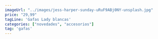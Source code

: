 ```yaml
---
imageUrl: "../images/jess-harper-sunday-uRuF9ABj0NY-unsplash.jpg"
price: "29,99"
tagLine: 'Gafas Lady blancas'
categories: ["novedades", "accesorios"]
tag: 'gafas'
---
```

